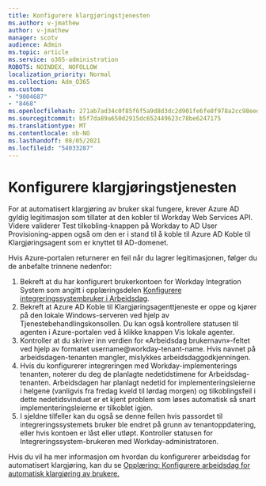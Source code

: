 ```yaml
---
title: Konfigurere klargjøringstjenesten
ms.author: v-jmathew
author: v-jmathew
manager: scotv
audience: Admin
ms.topic: article
ms.service: o365-administration
ROBOTS: NOINDEX, NOFOLLOW
localization_priority: Normal
ms.collection: Adm_O365
ms.custom:
- "9004687"
- "8468"
ms.openlocfilehash: 271ab7ad34c0f85f6f5a9d8d3dc2d901fe6fe8f978a2cc98eed986f594036f17
ms.sourcegitcommit: b5f7da89a650d2915dc652449623c78be6247175
ms.translationtype: MT
ms.contentlocale: nb-NO
ms.lasthandoff: 08/05/2021
ms.locfileid: "54033287"
---
```

# <a name="configuring-the-provision-service"></a>Konfigurere klargjøringstjenesten

For at automatisert klargjøring av bruker skal fungere, krever Azure AD gyldig legitimasjon som tillater at den kobler til Workday Web Services API. Videre validerer Test tilkobling-knappen på Workday to AD User Provisioning-appen også om den er i stand til å koble til Azure AD Koble til Klargjøringsagent som er knyttet til AD-domenet.

Hvis Azure-portalen returnerer en feil når du lagrer legitimasjonen, følger du de anbefalte trinnene nedenfor:

1. Bekreft at du har konfigurert brukerkontoen for Workday Integration System som angitt i opplæringsdelen [Konfigurere integreringssystembruker i Arbeidsdag](https://docs.microsoft.com/azure/active-directory/saas-apps/workday-inbound-tutorial).
2. Bekreft at Azure AD Koble til Klargjøringsagenttjeneste er oppe og kjører på den lokale Windows-serveren ved hjelp av Tjenestebehandlingskonsollen. Du kan også kontrollere statusen til agenten i Azure-portalen ved å klikke knappen Vis lokale agenter.
3. Kontroller at du skriver inn verdien for «Arbeidsdag brukernavn»-feltet ved hjelp av formatet username@workday-tenant-name. Hvis navnet på arbeidsdagen-tenanten mangler, mislykkes arbeidsdaggodkjenningen.
4. Hvis du konfigurerer integreringen med Workday-implementerings tenanten, noterer du deg de planlagte nedetidstimene for Arbeidsdag-tenanten. Arbeidsdagen har planlagt nedetid for implementeringsleierne i helgene (vanligvis fra fredag kveld til lørdag morgen) og tilkoblingsfeil i dette nedetidsvinduet er et kjent problem som løses automatisk så snart implementeringsleierne er tilkoblet igjen.
5. I sjeldne tilfeller kan du også se denne feilen hvis passordet til integreringssystemets bruker ble endret på grunn av tenantoppdatering, eller hvis kontoen er låst eller utløpt. Kontroller statusen for Integreringssystem-brukeren med Workday-administratoren.

Hvis du vil ha mer informasjon om hvordan du konfigurerer arbeidsdag for automatisert klargjøring, kan du se [Opplæring: Konfigurere arbeidsdag for automatisk klargjøring av brukere.](https://docs.microsoft.com/azure/active-directory/saas-apps/workday-inbound-tutorial)
